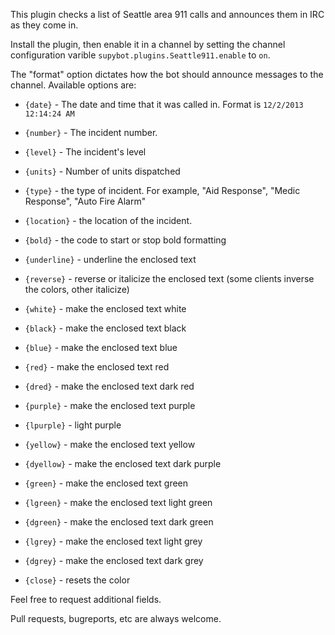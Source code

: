 This plugin checks a list of Seattle area 911 calls and announces them in IRC as they come in.

Install the plugin, then enable it in a channel by setting the channel configuration varible
`supybot.plugins.Seattle911.enable` to `on`.

The "format" option dictates how the bot should announce messages to the
channel. Available options are:
 
* `{date}` - The date and time that it was called in. Format is `12/2/2013 12:14:24 AM`

* `{number}` - The incident number.

* `{level}` - The incident's level

* `{units}` - Number of units dispatched

* `{type}` - the type of incident. For example, "Aid Response", "Medic Response", "Auto Fire Alarm"

* `{location}` - the location of the incident.


* `{bold}` - the code to start or stop bold formatting

* `{underline}` - underline the enclosed text

* `{reverse}` - reverse or italicize the enclosed text (some clients inverse the colors, other italicize)

* `{white}` - make the enclosed text white

* `{black}` - make the enclosed text black

* `{blue}` - make the enclosed text blue

* `{red}` - make the enclosed text red

* `{dred}` - make the enclosed text dark red

* `{purple}` - make the enclosed text purple

* `{lpurple}` - light purple

* `{yellow}` - make the enclosed text yellow

* `{dyellow}` - make the enclosed text dark purple

* `{green}` - make the enclosed text green

* `{lgreen}` - make the enclosed text light green

* `{dgreen}` - make the enclosed text dark green

* `{lgrey}` - make the enclosed text light grey

* `{dgrey}` - make the enclosed text dark grey

* `{close}` - resets the color

Feel free to request additional fields.

Pull requests, bugreports, etc are always welcome.
